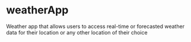 # weatherApp
Weather app that allows users to access real-time or forecasted weather data for their location or any other location of their choice
